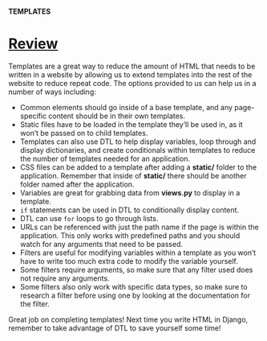 #### TEMPLATES

# [Review](https://www.codecademy.com/paths/build-python-web-apps-with-django/tracks/templates-in-django/modules/django-templates/lessons/django-templates-lesson/exercises/review)

Templates are a great way to reduce the amount of HTML that needs to be written in a website by 
allowing us to extend templates into the rest of the website to reduce repeat code. 
The options provided to us can help us in a number of ways including:
* Common elements should go inside of a base template, and any page-specific content should be in their own templates.
* Static files have to be loaded in the template they’ll be used in, as it won’t be passed on to child templates.
* Templates can also use DTL to help display variables, loop through and display dictionaries, 
and create conditionals within templates to reduce the number of templates needed for an application.
* CSS files can be added to a template after adding a **static/** folder to the application. 
Remember that inside of **static/** there should be another folder named after the application.
* Variables are great for grabbing data from **views.py** to display in a template.
* `if` statements can be used in DTL to conditionally display content.
* DTL can use `for` loops to go through lists.
* URLs can be referenced with just the path name if the page is within the application. 
This only works with predefined paths and you should watch for any arguments that need to be passed.
* Filters are useful for modifying variables within a template as you won’t have to write too much extra code to modify the variable yourself.
* Some filters require arguments, so make sure that any filter used does not require any arguments.
* Some filters also only work with specific data types, so make sure to research a filter before using one by looking at the documentation for the filter.

Great job on completing templates! Next time you write HTML in Django, remember to take advantage of DTL to save yourself some time!
